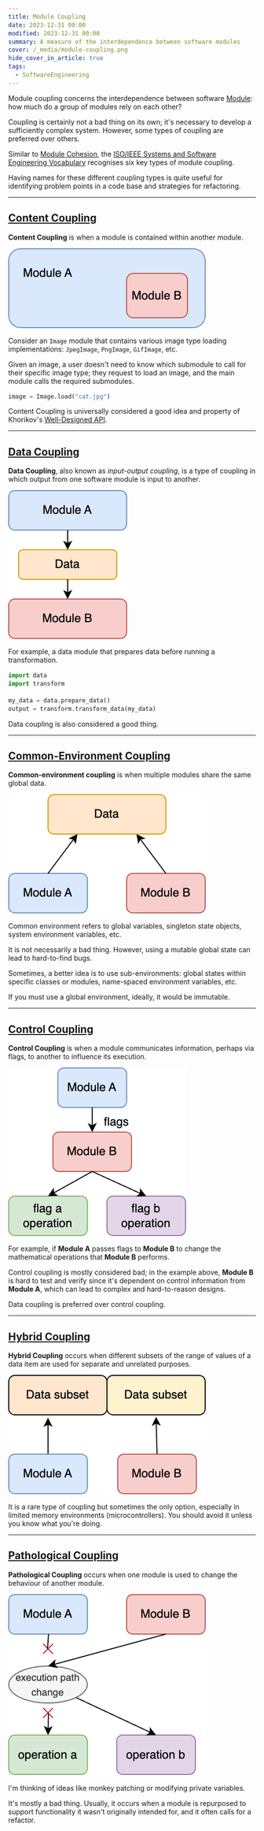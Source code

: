 ```yaml
---
title: Module Coupling
date: 2023-12-31 00:00
modified: 2023-12-31 00:00
summary: A measure of the interdependence between software modules
cover: /_media/module-coupling.png
hide_cover_in_article: true
tags:
  - SoftwareEngineering
---
```


Module coupling concerns the interdependence between software [Module](module.md): how much do a group of modules rely on each other?

Coupling is certainly not a bad thing on its own; it's necessary to develop a sufficiently complex system. However, some types of coupling are preferred over others.

Similar to [Module Cohesion](module-cohesion.md), the [ISO/IEEE Systems and Software Engineering Vocabulary](https://www.iso.org/obp/ui/#iso:std:iso-iec-ieee:24765:en) recognises six key types of module coupling.

Having names for these different coupling types is quite useful for identifying problem points in a code base and strategies for refactoring.

---

## [Content Coupling](content-coupling.md)

**Content Coupling** is when a module is contained within another module.

![Diagram to represent Content Coupling](../_media/content-coupling.png)

Consider an `Image` module that contains various image type loading implementations: `JpegImage`, `PngImage`, `GifImage`, etc.

Given an image, a user doesn't need to know which submodule to call for their specific image type; they request to load an image, and the main module calls the required submodules.

```python
image = Image.load("cat.jpg")
```

Content Coupling is universally considered a good idea and property of Khorikov's [Well-Designed API](well-designed-api.md).

---

## [Data Coupling](data-coupling.md)

**Data Coupling**, also known as *input-output coupling*, is a type of coupling in which output from one software module is input to another.

![Diagram to represent Data Coupling](../_media/data-coupling.png)

For example, a data module that prepares data before running a transformation.

```python
import data
import transform

my_data = data.prepare_data()
output = transform.transform_data(my_data)
```

Data coupling is also considered a good thing.

---

## [Common-Environment Coupling](common-environment-coupling.md)

**Common-environment coupling** is when multiple modules share the same global data.

![Diagram to represent Common-Environment Coupling](../_media/common-environment-coupling.png)

Common environment refers to global variables, singleton state objects, system environment variables, etc.

It is not necessarily a bad thing. However, using a mutable global state can lead to hard-to-find bugs.

Sometimes, a better idea is to use sub-environments: global states within specific classes or modules, name-spaced environment variables, etc.

If you must use a global environment, ideally, it would be immutable.

---

## [Control Coupling](control-coupling.md)

**Control Coupling** is when a module communicates information, perhaps via flags, to another to influence its execution.

![Diagram to represent Control Coupling](../_media/control-coupling%20(1).png)

For example, if **Module A** passes flags to **Module B** to change the mathematical operations that **Module B** performs.

Control coupling is mostly considered bad; in the example above, **Module B** is hard to test and verify since it's dependent on control information from **Module A**, which can lead to complex and hard-to-reason designs.

Data coupling is preferred over control coupling.

---

## [Hybrid Coupling](hybrid-coupling.md)

**Hybrid Coupling** occurs when different subsets of the range of values of a data item are used for separate and unrelated purposes.

![Diagram to represent Hybrid Coupling](../_media/hybrid-coupling%20(1).png)

It is a rare type of coupling but sometimes the only option, especially in limited memory environments (microcontrollers). You should avoid it unless you know what you're doing.

---

## [Pathological Coupling](pathological-coupling.md)

**Pathological Coupling** occurs when one module is used to change the behaviour of another module.

![Diagram to represent Pathological Coupling](../_media/pathological-coupling.png)

I'm thinking of ideas like monkey patching or modifying private variables.

It's mostly a bad thing. Usually, it occurs when a module is repurposed to support functionality it wasn't originally intended for, and it often calls for a refactor.
